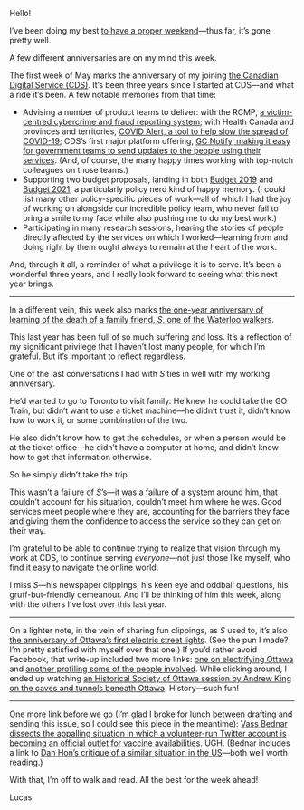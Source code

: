 Hello!

I’ve been doing my best [to have a proper weekend](https://austinkleon.com/2021/04/19/i-am-no-longer-weakened-by-the-weekend/)—thus far, it’s gone pretty well.

A few different anniversaries are on my mind this week.

The first week of May marks the anniversary of my joining [the Canadian Digital Service (CDS)](https://digital.canada.ca/). It’s been three years since I started at CDS—and what a ride it’s been. A few notable memories from that time:

- Advising a number of product teams to deliver: with the RCMP, [a victim-centred cybercrime and fraud reporting system](https://www.rcmp-grc.gc.ca/en/new-cybercrime-and-fraud-reporting-system); with Health Canada and provinces and territories, [COVID Alert, a tool to help slow the spread of COVID-19](https://www.canada.ca/en/public-health/services/diseases/coronavirus-disease-covid-19/covid-alert.html); CDS’s first major platform offering, [GC Notify, making it easy for government teams to send updates to the people using their services](https://notification.canada.ca/). (And, of course, the many happy times working with top-notch colleagues on those teams.)
- Supporting two budget proposals, landing in both [Budget 2019](https://www.budget.gc.ca/2019/docs/plan/anx-02-en.html#C303) and [Budget 2021](https://www.budget.gc.ca/2021/report-rapport/p4-en.html#268), a particularly policy nerd kind of happy memory. (I could list many other policy-specific pieces of work—all of which I had the joy of working on alongside our incredible policy team, who never fail to bring a smile to my face while also pushing me to do my best work.)
- Participating in many research sessions, hearing the stories of people directly affected by the services on which I worked—learning from and doing right by them ought always to remain at the heart of the work.

And, through it all, a reminder of what a privilege it is to serve. It’s been a wonderful three years, and I really look forward to seeing what this next year brings.

---

In a different vein, this week also marks [the one-year anniversary of learning of the death of a family friend, _S_, one of the Waterloo walkers](https://lucascherkewski.com/hit-and-miss/140-in-memorian/).

This last year has been full of so much suffering and loss. It’s a reflection of my significant privilege that I haven’t lost many people, for which I’m grateful. But it’s important to reflect regardless.

One of the last conversations I had with _S_ ties in well with my working anniversary.

He’d wanted to go to Toronto to visit family. He knew he could take the GO Train, but didn’t want to use a ticket machine—he didn’t trust it, didn’t know how to work it, or some combination of the two.

He also didn’t know how to get the schedules, or when a person would be at the ticket office—he didn’t have a computer at home, and didn’t know how to get that information otherwise.

So he simply didn’t take the trip.

This wasn’t a failure of _S_’s—it was a failure of a system around him, that couldn’t account for his situation, couldn’t meet him where he was. Good services meet people where they are, accounting for the barriers they face and giving them the confidence to access the service so they can get on their way.

I’m grateful to be able to continue trying to realize that vision through my work at CDS, to continue serving _everyone_—not just those like myself, who find it easy to navigate the online world.

I miss _S_—his newspaper clippings, his keen eye and oddball questions, his gruff-but-friendly demeanour. And I’ll be thinking of him this week, along with the others I’ve lost over this last year.

---

On a lighter note, in the vein of sharing fun clippings, as _S_ used to, it’s also [the anniversary of Ottawa’s first electric street lights](https://www.facebook.com/HistoricalSocietyOttawa/posts/1740788939461893). (See the pun I made? I’m pretty satisfied with myself over that one.) If you’d rather avoid Facebook, that write-up included two more links: [one on electrifying Ottawa](https://todayinottawashistory.wordpress.com/2015/01/31/its-electrifying/) and [another profiling some of the people involved](https://ottawacitizen.com/news/local-news/capital-builders-thomas-ahearn-and-warren-soper-the-edisons-of-canada). While clicking around, I ended up watching [an Historical Society of Ottawa session by Andrew King on the caves and tunnels beneath Ottawa](https://www.youtube.com/watch?v=p9OvA18ysuk). History—such fun!

---

One more link before we go (I’m glad I broke for lunch between drafting and sending this issue, so I could see this piece in the meantime): [Vass Bednar dissects the appalling situation in which a volunteer-run Twitter account is becoming an official outlet for vaccine availabilities](https://www.regs2riches.com/p/-vaccine-hunting). UGH. (Bednar includes a link to [Dan Hon’s critique of a similar situation in the US](https://twitter.com/hondanhon/status/1359587806159405057)—both well worth reading.)

With that, I’m off to walk and read. All the best for the week ahead!

Lucas